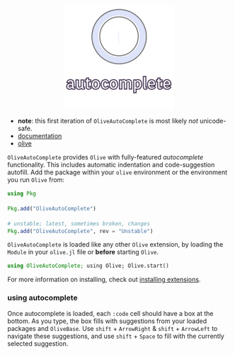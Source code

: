 <div align="center">
<img src="https://github.com/ChifiSource/image_dump/raw/main/olive/0.1/extensions/oliveautocomplete.png" width="250"></img>
</div>

- **note**: this first iteration of `OliveAutoComplete` is most likely *not* unicode-safe.
- [documentation](https://chifidocs.com/olive/OliveAutoComplete)
- [olive](https://github.com/ChifiSource/Olive.jl)

`OliveAutoComplete` provides `Olive` with fully-featured *autocomplete* functionality. This includes automatic indentation and code-suggestion autofill. Add the package within your `olive` environment or the environment you run `Olive` from:
```julia
using Pkg

Pkg.add("OliveAutoComplete")

# unstable; latest, sometimes broken, changes
Pkg.add("OliveAutoComplete", rev = "Unstable")
```

`OliveAutoComplete` is loaded like any other `Olive` extension, by loading the `Module` in your `olive.jl` file or **before** starting `Olive`.
```julia
using OliveAutoComplete; using Olive; Olive.start()
```
For more information on installing, check out [installing extensions](https://chifidocs.com/olive/Olive/installing-extensions).
### using autocomplete
Once autocomplete is loaded, each `:code` cell should have a box at the bottom. As you type, the box fills with suggestions from your loaded packages and `OliveBase`. Use `shift` + `ArrowRight` & `shift` + `ArrowLeft` to navigate these suggestions, and use `shift` + `Space` to fill with the currently selected suggestion.
